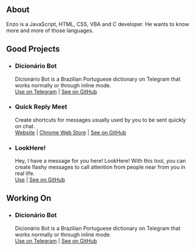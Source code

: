 ## About
Enzo is a JavaScript, HTML, CSS, VBA and C developer. He wants to know more and more of those languages.

## Good Projects
- ### Dicionário Bot
  Dicionário Bot is a Brazilian Portuguese dictionary on Telegram that works normally or through inline mode.<br>
  [Use on Telegram](https://t.me/dicionariobot) | [See on GitHub](https://github.com/enzon19/dicionariobot)
- ### Quick Reply Meet
  Create shortcuts for messages usually used by you to be sent quickly on chat.<br>
  [Website](quickreplymeet.enzon19.com/) | [Chrome Web Store](quickreplymeet.bolhastudios.com/) | [See on GitHub](https://github.com/enzon19/quick-reply-meet)
- ### LookHere!
  Hey, I have a message for you here! LookHere! With this tool, you can create flashy messages to call attention from people near from you in real life.<br>
  [Use](https://enzon19.github.io/lookhere/) | [See on GitHub](https://github.com/enzon19/lookhere)
  
## Working On
- ### Dicionário Bot
  Dicionário Bot is a Brazilian Portuguese dictionary on Telegram that works normally or through inline mode.<br>
  [Use on Telegram](https://t.me/dicionariobot) | [See on GitHub](https://github.com/enzon19/dicionariobot)
